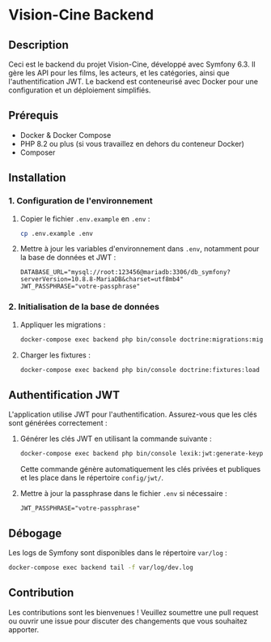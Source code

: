 
# Vision-Cine Backend

## Description

Ceci est le backend du projet Vision-Cine, développé avec Symfony 6.3. Il gère les API pour les films, les acteurs, et les catégories, ainsi que l'authentification JWT. Le backend est conteneurisé avec Docker pour une configuration et un déploiement simplifiés.

## Prérequis

- Docker & Docker Compose
- PHP 8.2 ou plus (si vous travaillez en dehors du conteneur Docker)
- Composer

## Installation

### 1. Configuration de l'environnement

1. Copier le fichier `.env.example` en `.env` :

    ```bash
    cp .env.example .env
    ```

2. Mettre à jour les variables d'environnement dans `.env`, notamment pour la base de données et JWT :

    ```env
    DATABASE_URL="mysql://root:123456@mariadb:3306/db_symfony?serverVersion=10.8.8-MariaDB&charset=utf8mb4"
    JWT_PASSPHRASE="votre-passphrase"
    ```

### 2. Initialisation de la base de données

1. Appliquer les migrations :

    ```bash
    docker-compose exec backend php bin/console doctrine:migrations:migrate --no-interaction
    ```

2. Charger les fixtures :

    ```bash
    docker-compose exec backend php bin/console doctrine:fixtures:load --no-interaction --append
    ```

## Authentification JWT

L'application utilise JWT pour l'authentification. Assurez-vous que les clés sont générées correctement :

1. Générer les clés JWT en utilisant la commande suivante :

    ```bash
    docker-compose exec backend php bin/console lexik:jwt:generate-keypair
    ```

    Cette commande génère automatiquement les clés privées et publiques et les place dans le répertoire `config/jwt/`.

2. Mettre à jour la passphrase dans le fichier `.env` si nécessaire :

    ```env
    JWT_PASSPHRASE="votre-passphrase"
    ```

## Débogage

Les logs de Symfony sont disponibles dans le répertoire `var/log` :

```bash
docker-compose exec backend tail -f var/log/dev.log
```

## Contribution

Les contributions sont les bienvenues ! Veuillez soumettre une pull request ou ouvrir une issue pour discuter des changements que vous souhaitez apporter.
